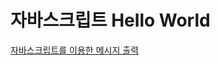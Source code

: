 # 자바스크립트 Hello World

[자바스크립트를 이용한 메시지 출력](https://htmlpreview.github.io/?https://github.com/DrumRobot/html5/blob/master/javascript_example/output_alert.html)